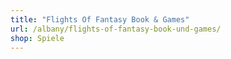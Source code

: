```yaml
---
title: "Flights Of Fantasy Book & Games"
url: /albany/flights-of-fantasy-book-und-games/
shop: Spiele
---
```

